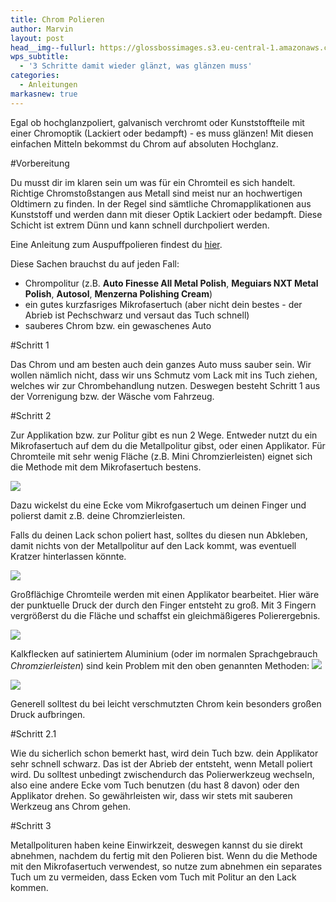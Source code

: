 ```yaml
---
title: Chrom Polieren
author: Marvin
layout: post
head__img--fullurl: https://glossbossimages.s3.eu-central-1.amazonaws.com/marvin/chrompolieren/P1020893.JPG
wps_subtitle:
  - '3 Schritte damit wieder glänzt, was glänzen muss'
categories:
  - Anleitungen
markasnew: true
---
```

Egal ob hochglanzpoliert, galvanisch verchromt oder Kunststoffteile mit einer Chromoptik (Lackiert oder bedampft) - es muss glänzen!
Mit diesen einfachen Mitteln bekommst du Chrom auf absoluten Hochglanz. 

#Vorbereitung

Du musst dir im klaren sein um was für ein Chromteil es sich handelt. Richtige Chromstoßstangen aus Metall sind meist nur an hochwertigen Oldtimern zu finden. In der Regel sind sämtliche Chromapplikationen aus Kunststoff und werden dann mit dieser Optik Lackiert oder bedampft. Diese Schicht ist extrem Dünn und kann schnell durchpoliert werden.

Eine Anleitung zum Auspuffpolieren findest du [hier](/anleitungen/auspuffendrohre-polieren/).

Diese Sachen brauchst du auf jeden Fall:

* Chrompolitur (z.B. **Auto Finesse All Metal Polish**, **Meguiars NXT Metal Polish**, **Autosol**, **Menzerna Polishing Cream**)
* ein gutes kurzfasriges Mikrofasertuch (aber nicht dein bestes - der Abrieb ist Pechschwarz und versaut das Tuch schnell)
* sauberes Chrom bzw. ein gewaschenes Auto

#Schritt 1

Das Chrom und am besten auch dein ganzes Auto muss sauber sein. Wir wollen nämlich nicht, dass wir uns Schmutz vom Lack mit ins Tuch ziehen, welches wir zur Chrombehandlung nutzen. Deswegen besteht Schritt 1 aus der Vorrenigung bzw. der Wäsche vom Fahrzeug.

#Schritt 2

Zur Applikation bzw. zur Politur gibt es nun 2 Wege. Entweder nutzt du ein Mikrofasertuch auf dem du die Metallpolitur gibst, oder einen Applikator. 
Für Chromteile mit sehr wenig Fläche (z.B. Mini Chromzierleisten) eignet sich die Methode mit dem Mikrofasertuch bestens. 

![](https://glossbossimages.s3.eu-central-1.amazonaws.com/marvin/chrompolieren/P1020892.JPG)

Dazu wickelst du eine Ecke vom Mikrofgasertuch um deinen Finger und polierst damit z.B. deine Chromzierleisten.

Falls du deinen Lack schon poliert hast, solltes du diesen nun Abkleben, damit nichts von der Metallpolitur auf den Lack kommt, was eventuell Kratzer hinterlassen könnte.

![](https://glossbossimages.s3.eu-central-1.amazonaws.com/marvin/chrompolieren/P1020893.JPG)

Großflächige Chromteile werden mit einen Applikator bearbeitet. Hier wäre der punktuelle Druck der durch den Finger entsteht zu groß. Mit 3 Fingern vergrößerst du die Fläche und schaffst ein gleichmäßigeres Polierergebnis.

![](https://glossbossimages.s3.eu-central-1.amazonaws.com/marvin/chrompolieren/P1020894.JPG)

Kalkflecken auf satiniertem Aluminium (oder im normalen Sprachgebrauch *Chromzierleisten*) sind kein Problem mit den oben genannten Methoden:
![](https://glossbossimages.s3.eu-central-1.amazonaws.com/jones/berichte/porsche_macan/A033.jpg)

![](https://glossbossimages.s3.eu-central-1.amazonaws.com/jones/berichte/porsche_macan/A034.jpg)

Generell solltest du bei leicht verschmutzten Chrom kein besonders großen Druck aufbringen. 

#Schritt 2.1

Wie du sicherlich schon bemerkt hast, wird dein Tuch bzw. dein Applikator sehr schnell schwarz. Das ist der Abrieb der entsteht, wenn Metall poliert wird. Du solltest unbedingt zwischendurch das Polierwerkzeug wechseln, also eine andere Ecke vom Tuch benutzen (du hast 8 davon) oder den Applikator drehen. So gewährleisten wir, dass wir stets mit sauberen Werkzeug ans Chrom gehen. 

#Schritt 3

Metallpolituren haben keine Einwirkzeit, deswegen kannst du sie direkt abnehmen, nachdem du fertig mit den Polieren bist. Wenn du die Methode mit den Mikrofasertuch verwendest, so nutze zum abnehmen ein separates Tuch um zu vermeiden, dass Ecken vom Tuch mit Politur an den Lack kommen.
